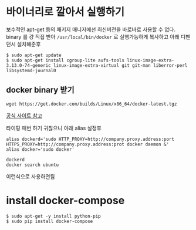# 바이너리로 깔아서 실행하기

보수적인 apt-get 등의 패키지 매니저에선 최신버전을 바로바로 사용할 수 없다.
binary 를 걍 직접 받아
`/usr/local/bin/docker` 로 실행가능하게 복사하고 아래 디펜던시 설치해준후
```
$ sudo apt-get update
$ sudo apt-get install cgroup-lite aufs-tools linux-image-extra-3.13.0-74-generic linux-image-extra-virtual git git-man liberror-perl libsystemd-journal0
```

## docker binary 받기
```
wget https://get.docker.com/builds/Linux/x86_64/docker-latest.tgz
```
[공식 사이트 참고](https://docs.docker.com/engine/installation/binaries/)



타이핑 매번 하기 귀찮으니 아래 alias 설정후
```
alias dockerd='sudo HTTP_PROXY=http://company.proxy.address:port HTTPS_PROXY=http://company.proxy.address:prot docker daemon &'
alias docker='sudo docker'
```

```
dockerd
docker search ubuntu
```

이런식으로 사용하면됨


# install docker-compose

```shell
$ sudo apt-get -y install python-pip
$ sudo pip install docker-compose
```
